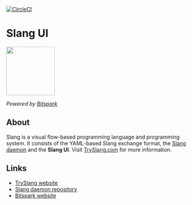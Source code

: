 [![CircleCI](https://circleci.com/gh/Bitspark/slang-ui/tree/master.svg?style=svg&circle-token=18bfe412b89c2c92e28e339126829e31451d4ee1)](https://circleci.com/gh/Bitspark/slang-ui/tree/master)

# Slang UI

<img src="https://files.bitspark.de/slang2.png" height="130">

*Powered by [Bitspark](https://bitspark.de)*

## About

Slang is a visual flow-based programming language and programming system. It consists of the YAML-based Slang exchange format, the [Slang daemon](https://github.com/Bitspark/slang) and the **Slang UI**. Visit [TrySlang.com](http://tryslang.com) for more information.

## Links

- [TrySlang website](http://tryslang.com)
- [Slang daemon repository](https://github.com/Bitspark/slang)
- [Bitspark website](https://bitspark.de)
